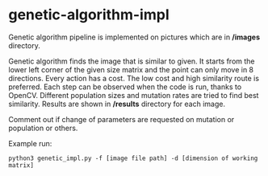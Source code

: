 # genetic-algorithm-impl

Genetic algorithm pipeline is implemented on pictures which are in **/images** directory. 

Genetic algorithm finds the image that is similar to given. It starts from the lower left corner of the given size matrix and the point can only move in 8 directions. Every action has a cost. The low cost and high similarity route is preferred. Each step can be observed when the code is run, thanks to OpenCV. Different population sizes and mutation rates are tried to find best similarity. Results are shown in **/results** directory for each image. 

Comment out if change of parameters are requested on mutation or population or others.

Example run:

```
python3 genetic_impl.py -f [image file path] -d [dimension of working matrix] 
```
